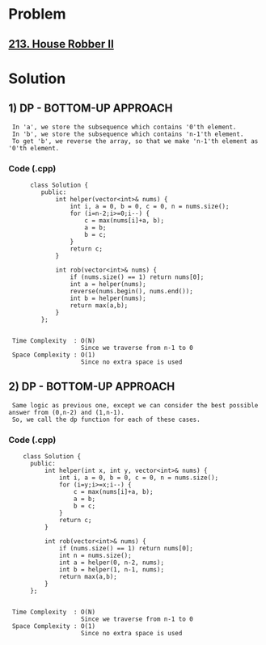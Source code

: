 # Problem

## [213. House Robber II](https://leetcode.com/problems/house-robber-ii/)


# Solution 

## 1) DP - BOTTOM-UP APPROACH

     In 'a', we store the subsequence which contains '0'th element.
     In 'b', we store the subsequence which contains 'n-1'th element.
     To get 'b', we reverse the array, so that we make 'n-1'th element as '0'th element.
       
   ### Code (.cpp)
   
          class Solution {
             public:
                 int helper(vector<int>& nums) {
                     int i, a = 0, b = 0, c = 0, n = nums.size();
                     for (i=n-2;i>=0;i--) {
                         c = max(nums[i]+a, b);
                         a = b;
                         b = c;
                     }
                     return c;
                 }

                 int rob(vector<int>& nums) {
                     if (nums.size() == 1) return nums[0];
                     int a = helper(nums);
                     reverse(nums.begin(), nums.end());
                     int b = helper(nums);
                     return max(a,b);
                 }
             };
     
     
     Time Complexity  : O(N) 
                        Since we traverse from n-1 to 0
     Space Complexity : O(1)
                        Since no extra space is used


## 2) DP - BOTTOM-UP APPROACH

     Same logic as previous one, except we can consider the best possible answer from (0,n-2) and (1,n-1).
     So, we call the dp function for each of these cases.
       
   ### Code (.cpp)
   
        class Solution {
          public:
              int helper(int x, int y, vector<int>& nums) {
                  int i, a = 0, b = 0, c = 0, n = nums.size();
                  for (i=y;i>=x;i--) {
                      c = max(nums[i]+a, b);
                      a = b;
                      b = c;
                  }
                  return c;
              }

              int rob(vector<int>& nums) {
                  if (nums.size() == 1) return nums[0];
                  int n = nums.size();
                  int a = helper(0, n-2, nums);
                  int b = helper(1, n-1, nums);
                  return max(a,b);
              }
          };
     
     
     Time Complexity  : O(N) 
                        Since we traverse from n-1 to 0
     Space Complexity : O(1)
                        Since no extra space is used
